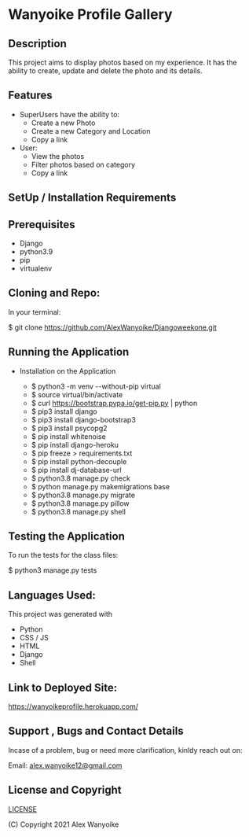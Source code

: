 # Wanyoike Profile Gallery

## Description

This project aims to display photos based on my experience. It has the ability to create, update and delete the photo and its details.

## Features

- SuperUsers have the ability to:
  - Create a new Photo
  - Create a new Category and Location
  - Copy a link
- User:
  - View the photos
  - Filter photos based on category
  - Copy a link

## SetUp / Installation Requirements

## Prerequisites

- Django
- python3.9
- pip
- virtualenv

## Cloning and Repo:

In your terminal:

$ git clone https://github.com/AlexWanyoike/Djangoweekone.git

## Running the Application

- Installation on the Application

  - $ python3 -m venv --without-pip virtual
  - $ source virtual/bin/activate
  - $ curl https://bootstrap.pypa.io/get-pip.py | python
  - $ pip3 install django
  - $ pip3 install django-bootstrap3
  - $ pip3 install psycopg2
  - $ pip install whitenoise
  - $ pip install django-heroku
  - $ pip freeze > requirements.txt
  - $ pip install python-decouple
  - $ pip install dj-database-url
  - $ python3.8 manage.py check
  - $ python manage.py makemigrations base
  - $ python3.8 manage.py migrate
  - $ python3.8 manage.py pillow
  - $ python3.8 manage.py shell

## Testing the Application

To run the tests for the class files:

$ python3 manage.py tests

## Languages Used:

This project was generated with

- Python
- CSS / JS
- HTML
- Django
- Shell

## Link to Deployed Site:

https://wanyoikeprofile.herokuapp.com/

## Support , Bugs and Contact Details

Incase of a problem, bug or need more clarification, kinldy reach out on:

Email:
alex.wanyoike12@gmail.com

## License and Copyright

[LICENSE](https://github.com/AlexWanyoike/Djangoweekone/blob/3f85620559cc49728fe8b5bdcfb5c2045f60bf4f/LICENSE)

(C) Copyright 2021 Alex Wanyoike

